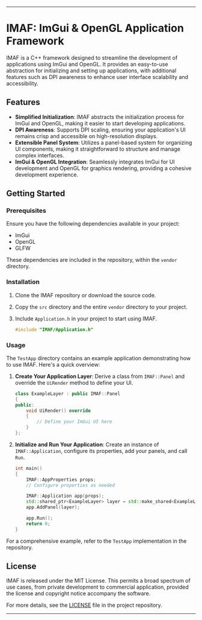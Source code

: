 ---

# IMAF: ImGui & OpenGL Application Framework

IMAF is a C++ framework designed to streamline the development of applications using ImGui and OpenGL. It provides an easy-to-use abstraction for initializing and setting up applications, with additional features such as DPI awareness to enhance user interface scalability and accessibility.

## Features

- **Simplified Initialization**: IMAF abstracts the initialization process for ImGui and OpenGL, making it easier to start developing applications.
- **DPI Awareness**: Supports DPI scaling, ensuring your application's UI remains crisp and accessible on high-resolution displays.
- **Extensible Panel System**: Utilizes a panel-based system for organizing UI components, making it straightforward to structure and manage complex interfaces.
- **ImGui & OpenGL Integration**: Seamlessly integrates ImGui for UI development and OpenGL for graphics rendering, providing a cohesive development experience.

## Getting Started

### Prerequisites

Ensure you have the following dependencies available in your project:
- ImGui
- OpenGL
- GLFW

These dependencies are included in the repository, within the `vendor` directory.

### Installation

1. Clone the IMAF repository or download the source code.
2. Copy the `src` directory and the entire `vendor` directory to your project.
3. Include `Application.h` in your project to start using IMAF.

   ```cpp
   #include "IMAF/Application.h"
   ```

### Usage

The `TestApp` directory contains an example application demonstrating how to use IMAF. Here's a quick overview:

1. **Create Your Application Layer**: Derive a class from `IMAF::Panel` and override the `UiRender` method to define your UI.

   ```cpp
   class ExampleLayer : public IMAF::Panel
   {
   public:
       void UiRender() override
       {
           // Define your ImGui UI here
       }
   };
   ```

2. **Initialize and Run Your Application**: Create an instance of `IMAF::Application`, configure its properties, add your panels, and call `Run`.

   ```cpp
   int main()
   {
       IMAF::AppProperties props;
       // Configure properties as needed

       IMAF::Application app(props);
       std::shared_ptr<ExampleLayer> layer = std::make_shared<ExampleLayer>();
       app.AddPanel(layer);

       app.Run();
       return 0;
   }
   ```

For a comprehensive example, refer to the `TestApp` implementation in the repository.

## License

IMAF is released under the MIT License. This permits a broad spectrum of use cases, from private development to commercial application, provided the license and copyright notice accompany the software.

For more details, see the [LICENSE](LICENSE) file in the project repository.

---